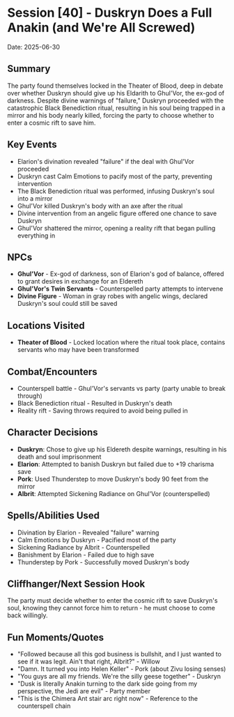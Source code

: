 # Session [40] - Duskryn Does a Full Anakin (and We're All Screwed)
Date: 2025-06-30

## Summary
The party found themselves locked in the Theater of Blood, deep in debate over whether Duskryn should give up his Eldarith to Ghul'Vor, the ex-god of darkness. Despite divine warnings of "failure," Duskryn proceeded with the catastrophic Black Benediction ritual, resulting in his soul being trapped in a mirror and his body nearly killed, forcing the party to choose whether to enter a cosmic rift to save him.

## Key Events
- Elarion's divination revealed "failure" if the deal with Ghul'Vor proceeded
- Duskryn cast Calm Emotions to pacify most of the party, preventing intervention
- The Black Benediction ritual was performed, infusing Duskryn's soul into a mirror
- Ghul'Vor killed Duskryn's body with an axe after the ritual
- Divine intervention from an angelic figure offered one chance to save Duskryn
- Ghul'Vor shattered the mirror, opening a reality rift that began pulling everything in

## NPCs
- **Ghul'Vor** - Ex-god of darkness, son of Elarion's god of balance, offered to grant desires in exchange for an Eldereth
- **Ghul'Vor's Twin Servants** - Counterspelled party attempts to intervene
- **Divine Figure** - Woman in gray robes with angelic wings, declared Duskryn's soul could still be saved

## Locations Visited
- **Theater of Blood** - Locked location where the ritual took place, contains servants who may have been transformed

## Combat/Encounters
- Counterspell battle - Ghul'Vor's servants vs party (party unable to break through)
- Black Benediction ritual - Resulted in Duskryn's death
- Reality rift - Saving throws required to avoid being pulled in

## Character Decisions
- **Duskryn**: Chose to give up his Eldereth despite warnings, resulting in his death and soul imprisonment
- **Elarion**: Attempted to banish Duskryn but failed due to +19 charisma save
- **Pork**: Used Thunderstep to move Duskryn's body 90 feet from the mirror
- **Albrit**: Attempted Sickening Radiance on Ghul'Vor (counterspelled)

## Spells/Abilities Used
- Divination by Elarion - Revealed "failure" warning
- Calm Emotions by Duskryn - Pacified most of the party
- Sickening Radiance by Albrit - Counterspelled
- Banishment by Elarion - Failed due to high save
- Thunderstep by Pork - Successfully moved Duskryn's body

## Cliffhanger/Next Session Hook
The party must decide whether to enter the cosmic rift to save Duskryn's soul, knowing they cannot force him to return - he must choose to come back willingly.

## Fun Moments/Quotes
- "Followed because all this god business is bullshit, and I just wanted to see if it was legit. Ain't that right, Albrit?" - Willow
- "Damn. It turned you into Helen Keller" - Pork (about Zivu losing senses)
- "You guys are all my friends. We're the silly geese together" - Duskryn
- "Dusk is literally Anakin turning to the dark side going from my perspective, the Jedi are evil" - Party member
- "This is the Chimera Ant stair arc right now" - Reference to the counterspell chain